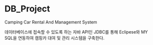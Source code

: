 # DB_Project
Camping Car Rental And Management System

데이터베이스에 접속할 수 있도록 하는 자바 API인 JDBC를 통해 Eclipese와 MY SQL을 연동하여 캠핑카 대여 및 관리 시스템을 구축한다. 
